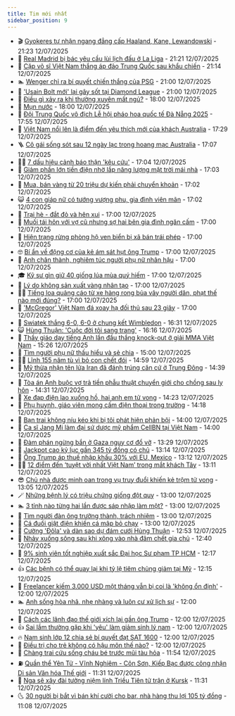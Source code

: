 ```yaml
---
title: Tim mới nhất
sidebar_position: 9
---
```


<!-- vnexpress-tin-moi-nhat:START -->
- 🎬 [Gyokeres tự nhận ngang đẳng cấp Haaland, Kane, Lewandowski](https://vnexpress.net/gyokeres-tu-nhan-ngang-dang-cap-haaland-kane-lewandowski-4913542.html) - 21:23 12/07/2025
- 🐎 [Real Madrid bị bác yêu cầu lùi lịch đấu ở La Liga](https://vnexpress.net/real-madrid-bi-bac-yeu-cau-lui-lich-dau-o-la-liga-4913544.html) - 21:21 12/07/2025
- 🦍 [Cặp võ sĩ Việt Nam thắng áp đảo Trung Quốc sau khẩu chiến](https://vnexpress.net/cap-vo-si-viet-nam-thang-ap-dao-trung-quoc-sau-khau-chien-4913552.html) - 21:14 12/07/2025
- 🏊 [Wenger chỉ ra bí quyết chiến thắng của PSG](https://vnexpress.net/wenger-chi-ra-bi-quyet-chien-thang-cua-psg-4913405.html) - 21:00 12/07/2025
- 🎊 [&#39;Usain Bolt mới&#39; lại gây sốt tại Diamond League](https://vnexpress.net/usain-bolt-moi-lai-gay-sot-tai-diamond-league-4913526.html) - 21:00 12/07/2025
- 🎃 [Điều gì xảy ra khi thường xuyên mất ngủ?](https://vnexpress.net/dieu-gi-xay-ra-khi-thuong-xuyen-mat-ngu-4912450.html) - 18:00 12/07/2025
- 🧰 [Mụn nước](https://vnexpress.net/suc-khoe/cam-nang/mun-nuoc-352) - 18:00 12/07/2025
- 🔭 [Đội Trung Quốc vô địch Lễ hội pháo hoa quốc tế Đà Nẵng 2025](https://vnexpress.net/doi-trung-quoc-vo-dich-le-hoi-phao-hoa-quoc-te-da-nang-2025-4913541.html) - 17:55 12/07/2025
- 🫶 [Việt Nam nổi lên là điểm đến yêu thích mới của khách Australia](https://vnexpress.net/viet-nam-noi-len-la-diem-den-yeu-thich-moi-cua-khach-australia-4913135.html) - 17:29 12/07/2025
- 🪜 [Cô gái sống sót sau 12 ngày lạc trong hoang mạc Australia](https://vnexpress.net/co-gai-song-sot-sau-12-ngay-lac-trong-hoang-mac-australia-4913539.html) - 17:07 12/07/2025
- 👨‍🏫 [7 dấu hiệu cảnh báo thận &#39;kêu cứu&#39;](https://vnexpress.net/suc-khoe-cam-nang-7-dau-hieu-canh-bao-than-keu-cuu-4912705.html) - 17:04 12/07/2025
- 🎊 [Giảm phần lớn tiền điện nhờ lắp năng lượng mặt trời mái nhà](https://vnexpress.net/giam-phan-lon-tien-dien-nho-lap-nang-luong-mat-troi-mai-nha-4911734.html) - 17:03 12/07/2025
- 🎊 [Mua, bán vàng từ 20 triệu dự kiến phải chuyển khoản](https://vnexpress.net/mua-ban-vang-tu-20-trieu-du-kien-phai-chuyen-khoan-4913482.html) - 17:02 12/07/2025
- 😺 [4 con giáp nữ có tướng vượng phu, gia đình viên mãn](https://vnexpress.net/van-may-12-con-giap-con-giap-may-man-4-con-giap-nu-co-tuong-vuong-phu-gia-dinh-vien-man-4912895.html) - 17:02 12/07/2025
- 🐘 [Trại hè - đắt đỏ và hên xui](https://vnexpress.net/trai-he-dat-do-va-hen-xui-4913536.html) - 17:00 12/07/2025
- 🌁 [Muối tái hôn với vợ cũ nhưng sợ hai bên gia đình ngăn cấm](https://vnexpress.net/tai-hon-muoi-tai-hon-voi-vo-cu-nhung-so-hai-ben-gia-dinh-ngan-cam-4913492.html) - 17:00 12/07/2025
- 🐲 [Hiện trạng rừng phòng hộ ven biển bị xã bán trái phép](https://vnexpress.net/hien-trang-rung-phong-ho-ven-bien-bi-xa-ban-trai-phep-4913432.html) - 17:00 12/07/2025
- 🤓 [Bí ẩn về động cơ của kẻ ám sát hụt ông Trump](https://vnexpress.net/bi-an-ve-dong-co-cua-ke-am-sat-hut-ong-trump-4913320.html) - 17:00 12/07/2025
- 💪 [Anh chân thành, nghiêm túc người phụ nữ nhân hậu](https://vnexpress.net/anh-chan-thanh-nghiem-tuc-nguoi-phu-nu-nhan-hau-4913307.html) - 17:00 12/07/2025
- 🎓 [Kỹ sư gìn giữ 40 giống lúa mùa quý hiếm](https://vnexpress.net/ky-su-gin-giu-40-giong-lua-mua-quy-hiem-4913053.html) - 17:00 12/07/2025
- 🫣 [Lý do không sản xuất vàng nhân tạo](https://vnexpress.net/ly-do-khong-san-xuat-vang-nhan-tao-4912749.html) - 17:00 12/07/2025
- 🧑‍💻 [Tiếng loa quảng cáo từ xe hàng rong bủa vây người dân, phạt thế nào mới đúng?](https://vnexpress.net/tieng-loa-quang-cao-tu-xe-hang-rong-bua-vay-nguoi-dan-co-che-tai-phat-khong-4911507.html) - 17:00 12/07/2025
- 🐲 [&#39;McGregor&#39; Việt Nam đá xoay hạ đối thủ sau 23 giây](https://vnexpress.net/mcgregor-viet-nam-da-xoay-ha-doi-thu-sau-23-giay-4913534.html) - 17:00 12/07/2025
- 🌝 [Swiatek thắng 6-0, 6-0 ở chung kết Wimbledon](https://vnexpress.net/swiatek-thang-6-0-6-0-o-chung-ket-wimbledon-4913533.html) - 16:31 12/07/2025
- 😺 [Hùng Thuận: &#39;Cuộc đời tôi sang trang&#39;](https://vnexpress.net/hung-thuan-cuoc-doi-toi-sang-trang-4913522.html) - 16:16 12/07/2025
- 🐎 [Thầy giáo dạy tiếng Anh lần đầu thắng knock-out ở giải MMA Việt Nam](https://vnexpress.net/thay-giao-day-tieng-anh-lan-dau-thang-knock-out-o-giai-mma-viet-nam-4913525.html) - 15:26 12/07/2025
- 🎡 [Tìm người phụ nữ thấu hiểu và sẻ chia](https://vnexpress.net/tim-nguoi-phu-nu-thau-hieu-va-se-chia-4913308.html) - 15:00 12/07/2025
- 👨‍🏫 [Lĩnh 155 năm tù vì bỏ con chết đói](https://vnexpress.net/linh-155-nam-tu-vi-bo-con-chet-doi-4913480.html) - 14:59 12/07/2025
- 🦆 [Mỹ thừa nhận tên lửa Iran đã đánh trúng căn cứ ở Trung Đông](https://vnexpress.net/my-thua-nhan-ten-lua-iran-da-danh-trung-can-cu-o-trung-dong-4913512.html) - 14:39 12/07/2025
- 🚦 [Tòa án Anh buộc vợ trả tiền phẫu thuật chuyển giới cho chồng sau ly hôn](https://vnexpress.net/toa-an-anh-buoc-vo-tra-tien-phau-thuat-chuyen-gioi-cho-chong-sau-ly-hon-4913503.html) - 14:31 12/07/2025
- 💫 [Xe đạp điện lao xuống hồ, hai anh em tử vong](https://vnexpress.net/xe-dap-dien-lao-xuong-ho-hai-anh-em-tu-vong-4913502.html) - 14:23 12/07/2025
- 🎉 [Phụ huynh, giáo viên mong cấm điện thoại trong trường](https://vnexpress.net/phu-huynh-giao-vien-mong-cam-dien-thoai-trong-truong-4912867.html) - 14:18 12/07/2025
- 🌋 [Bạn trai không níu kéo khi bị tôi phát hiện phản bội](https://vnexpress.net/chua-lanh-sau-chia-tay-ban-trai-khong-niu-keo-khi-bi-toi-phat-hien-phan-boi-4913487.html) - 14:00 12/07/2025
- 🤖 [Ca sĩ Jang Mi làm đại sứ dược mỹ phẩm CellBN tại Việt Nam](https://vnexpress.net/ca-si-jang-mi-lam-dai-su-duoc-my-pham-cellbn-tai-viet-nam-4913121.html) - 14:00 12/07/2025
- 🦏 [Đàm phán ngừng bắn ở Gaza nguy cơ đổ vỡ](https://vnexpress.net/dam-phan-ngung-ban-o-gaza-nguy-co-do-vo-4913506.html) - 13:29 12/07/2025
- 🦩 [Jackpot cao kỷ lục gần 345 tỷ đồng có chủ](https://vnexpress.net/jackpot-cao-ky-luc-gan-345-ty-dong-co-chu-4913501.html) - 13:14 12/07/2025
- 👺 [Ông Trump áp thuế nhập khẩu 30% với EU, Mexico](https://vnexpress.net/ong-trump-ap-thue-nhap-khau-30-voi-eu-mexico-4913504.html) - 13:12 12/07/2025
- 🧑‍🏫 [12 điểm đến ‘tuyệt vời nhất Việt Nam’ trong mắt khách Tây](https://vnexpress.net/12-diem-den-tuyet-voi-nhat-viet-nam-trong-mat-khach-tay-4913012.html) - 13:11 12/07/2025
- 😎 [Chủ nhà được minh oan trong vụ truy đuổi khiến kẻ trộm tử vong](https://vnexpress.net/chu-nha-duoc-minh-oan-trong-vu-truy-duoi-khien-ke-trom-tu-vong-4913485.html) - 13:05 12/07/2025
- 🪄 [Những bệnh lý có triệu chứng giống đột quỵ](https://vnexpress.net/nhung-benh-ly-co-trieu-chung-giong-dot-quy-4913395.html) - 13:00 12/07/2025
- 🏊 [3 tỉnh nào từng hai lần được sáp nhập làm một?](https://vnexpress.net/3-tinh-nao-tung-hai-lan-duoc-sap-nhap-lam-mot-4913477.html) - 13:00 12/07/2025
- 💃 [Tìm người đàn ông trưởng thành, trách nhiệm](https://vnexpress.net/tim-nguoi-dan-ong-truong-thanh-trach-nhiem-4913309.html) - 13:00 12/07/2025
- 🦆 [Cá đuối giật điện khiến cá mập bỏ chạy](https://vnexpress.net/ca-duoi-giat-dien-khien-ca-map-bo-chay-4912261.html) - 13:00 12/07/2025
- 🎊 [Cường &#39;Đôla&#39; và dàn sao dự đám cưới Hùng Thuận](https://vnexpress.net/cuong-dola-va-dan-sao-du-dam-cuoi-hung-thuan-4913495.html) - 12:53 12/07/2025
- 👺 [Nhảy xuống sông sau khi xông vào nhà đâm chết gia chủ](https://vnexpress.net/nhay-xuong-song-sau-khi-xong-vao-nha-dam-chet-gia-chu-4913490.html) - 12:40 12/07/2025
- 🎡 [9% sinh viên tốt nghiệp xuất sắc Đại học Sư phạm TP HCM](https://vnexpress.net/9-sinh-vien-tot-nghiep-xuat-sac-dai-hoc-su-pham-tp-hcm-4913211.html) - 12:17 12/07/2025
- 👍 [Các bệnh có thể quay lại khi tỷ lệ tiêm chủng giảm tại Mỹ](https://vnexpress.net/cac-benh-co-the-quay-lai-khi-ty-le-tiem-chung-giam-tai-my-4913450.html) - 12:15 12/07/2025
- 🐎 [Freelancer kiếm 3.000 USD một tháng vẫn bị coi là &#39;không ổn định&#39;](https://vnexpress.net/freelancer-kiem-3-000-usd-mot-thang-van-bi-coi-la-khong-on-dinh-4913474.html) - 12:00 12/07/2025
- 🏊 [Anh sống hòa nhã, nhẹ nhàng và luôn cư xử lịch sự](https://vnexpress.net/anh-song-hoa-nha-nhe-nhang-va-luon-cu-xu-lich-su-4913310.html) - 12:00 12/07/2025
- 🦩 [Cách các lãnh đạo thế giới xích lại gần ông Trump](https://vnexpress.net/cach-cac-lanh-dao-the-gioi-xich-lai-gan-ong-trump-4913294.html) - 12:00 12/07/2025
- 👍 [Sai lầm thường gặp khi &#39;yêu&#39; làm giảm sinh lý nam](https://vnexpress.net/sai-lam-thuong-gap-khi-yeu-lam-giam-sinh-ly-nam-4913462.html) - 12:00 12/07/2025
- 🔥 [Nam sinh lớp 12 chia sẻ bí quyết đạt SAT 1600](https://vnexpress.net/nam-sinh-lop-12-chia-se-bi-quyet-dat-sat-1600-4913455.html) - 12:00 12/07/2025
- 💄 [Điều trị cho trẻ không có hậu môn thế nào?](https://vnexpress.net/dieu-tri-cho-tre-khong-co-hau-mon-the-nao-4913269.html) - 12:00 12/07/2025
- 🤡 [Chàng trai cứu sống cháu bé trước mũi tàu hỏa](https://vnexpress.net/chang-trai-cuu-song-chau-be-truoc-mui-tau-hoa-4913486.html) - 11:54 12/07/2025
- ⛽️ [Quần thể Yên Tử - Vĩnh Nghiêm - Côn Sơn, Kiếp Bạc được công nhận Di sản Văn hóa Thế giới](https://vnexpress.net/quan-the-yen-tu-vinh-nghiem-con-son-kiep-bac-duoc-cong-nhan-di-san-van-hoa-the-gioi-4913203.html) - 11:31 12/07/2025
- 🚀 [Nga sẽ xây đài tưởng niệm lính Triều Tiên tử trận ở Kursk](https://vnexpress.net/nga-se-xay-dai-tuong-niem-linh-trieu-tien-tu-tran-o-kursk-4913479.html) - 11:31 12/07/2025
- 🌜 [30 người bị bắt vì bán khí cười cho bar, nhà hàng thu lợi 105 tỷ đồng](https://vnexpress.net/30-nguoi-bi-bat-vi-ban-khi-cuoi-cho-bar-nha-hang-thu-loi-105-ty-dong-4913470.html) - 11:08 12/07/2025<!-- vnexpress-tin-moi-nhat:END -->
